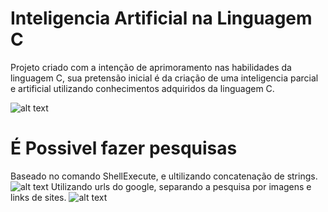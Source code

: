 # Inteligencia Artificial na Linguagem C
Projeto criado com a intenção de aprimoramento nas habilidades da linguagem C, 
sua pretensão inicial é da criação de uma inteligencia parcial e artificial utilizando conhecimentos adquiridos da linguagem C.

![alt text](https://uploaddeimagens.com.br/images/001/123/466/original/imagem_1.jpg?1507305203)
# É Possivel fazer pesquisas
Baseado no comando  ShellExecute, e ultilizando concatenação de strings.
![alt text](https://uploaddeimagens.com.br/images/001/123/474/original/imagem_2.jpg?1507305474)
Utilizando urls do google, separando a pesquisa por imagens e links de sites.
![alt text](https://uploaddeimagens.com.br/images/001/123/476/original/imagem_3.jpg?1507305551)
